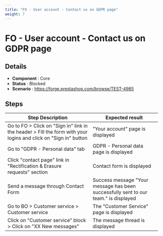 ```yaml
---
title: "FO - User account - Contact us on GDPR page"
weight: 7
---
```


# FO - User account - Contact us on GDPR page
## Details
* **Component** : Core
* **Status** : Blocked
* **Scenario** : https://forge.prestashop.com/browse/TEST-4985

## Steps
| Step Description | Expected result |
| ----- | ----- |
| Go to FO > Click on "Sign in" link in the header > Fill the form with your logins and click on "Sign in" button | "Your account" page is displayed |
| Go to "GDPR - Personal data" tab | GDPR - Personal data page is displayed |
| Click "contact page" link in "Rectification & Erasure requests" section | Contact form is displayed |
| Send a message through Contact Form | Success message "Your message has been successfully sent to our team." is displayed |
| Go to BO > Customer service > Customer service | The "Customer Service" page is displayed |
| Click on "Customer service" block > Click on "XX New messages" | The message thread is displayed |
